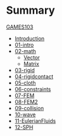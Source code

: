 # Summary

[GAMES103]()

- [Introduction](README.md)
- [01-intro](1_intro.md)
- [02-math]()
  - [Vector](2_math_vector.md)
  - [Matrix](2_math_matrix.md)
- [03-rigid](3_rigid.md)
- [04-rigidcontact](rigidcontact.md)
- [05-cloth](cloth.md)
- [06-constraints](constraints.md)
- [07-FEM](FEM.md)
- [08-FEM2](FEM2.md)
- [09-collision](collision.md)
- [10-wave](wave.md)
- [11-EulerianFluids](EulerianFluids.md)
- [12-SPH](SPH.md)